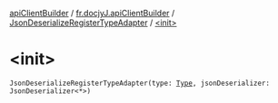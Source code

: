 [apiClientBuilder](../../index.md) / [fr.docjyJ.apiClientBuilder](../index.md) / [JsonDeserializeRegisterTypeAdapter](index.md) / [&lt;init&gt;](./-init-.md)

# &lt;init&gt;

`JsonDeserializeRegisterTypeAdapter(type: `[`Type`](https://docs.oracle.com/javase/6/docs/api/java/lang/reflect/Type.html)`, jsonDeserializer: JsonDeserializer<*>)`